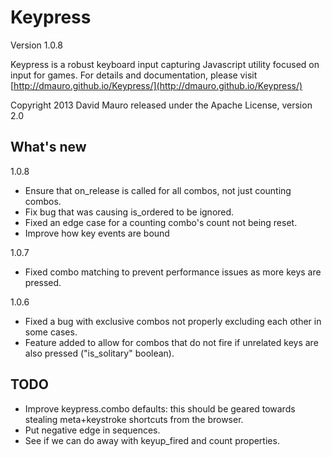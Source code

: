 Keypress
========
Version 1.0.8

Keypress is a robust keyboard input capturing Javascript utility
focused on input for games. For details and documentation, please
visit [http://dmauro.github.io/Keypress/](http://dmauro.github.io/Keypress/)

Copyright 2013 David Mauro
released under the Apache License, version 2.0


**What's new**
---------------

1.0.8

* Ensure that on_release is called for all combos, not just counting combos.
* Fix bug that was causing is_ordered to be ignored.
* Fixed an edge case for a counting combo's count not being reset.
* Improve how key events are bound

1.0.7

* Fixed combo matching to prevent performance issues as more keys are pressed.

1.0.6

* Fixed a bug with exclusive combos not properly excluding each other in some cases.
* Feature added to allow for combos that do not fire if unrelated keys are also pressed ("is_solitary" boolean).



TODO
----

* Improve keypress.combo defaults: this should be geared towards stealing meta+keystroke shortcuts from the browser.
* Put negative edge in sequences.
* See if we can do away with keyup_fired and count properties.
